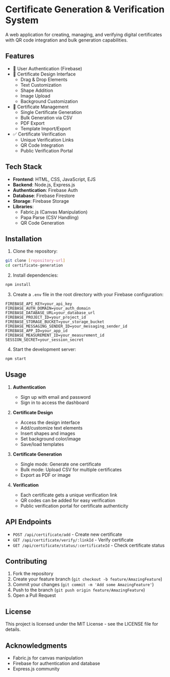 # Certificate Generation & Verification System

A web application for creating, managing, and verifying digital certificates with QR code integration and bulk generation capabilities.

## Features

- 🔐 User Authentication (Firebase)
- 📝 Certificate Design Interface
  - Drag & Drop Elements
  - Text Customization
  - Shape Addition
  - Image Upload
  - Background Customization
- 📑 Certificate Management
  - Single Certificate Generation
  - Bulk Generation via CSV
  - PDF Export
  - Template Import/Export
- ✅ Certificate Verification
  - Unique Verification Links
  - QR Code Integration
  - Public Verification Portal

## Tech Stack

- **Frontend**: HTML, CSS, JavaScript, EJS
- **Backend**: Node.js, Express.js
- **Authentication**: Firebase Auth
- **Database**: Firebase Firestore
- **Storage**: Firebase Storage
- **Libraries**: 
  - Fabric.js (Canvas Manipulation)
  - Papa Parse (CSV Handling)
  - QR Code Generation

## Installation

1. Clone the repository:
```bash
git clone [repository-url]
cd certificate-generation
```

2. Install dependencies:
```bash
npm install
```

3. Create a `.env` file in the root directory with your Firebase configuration:
```env
FIREBASE_API_KEY=your_api_key
FIREBASE_AUTH_DOMAIN=your_auth_domain
FIREBASE_DATABASE_URL=your_database_url
FIREBASE_PROJECT_ID=your_project_id
FIREBASE_STORAGE_BUCKET=your_storage_bucket
FIREBASE_MESSAGING_SENDER_ID=your_messaging_sender_id
FIREBASE_APP_ID=your_app_id
FIREBASE_MEASUREMENT_ID=your_measurement_id
SESSION_SECRET=your_session_secret
```

4. Start the development server:
```bash
npm start
```

## Usage

1. **Authentication**
   - Sign up with email and password
   - Sign in to access the dashboard

2. **Certificate Design**
   - Access the design interface
   - Add/customize text elements
   - Insert shapes and images
   - Set background color/image
   - Save/load templates

3. **Certificate Generation**
   - Single mode: Generate one certificate
   - Bulk mode: Upload CSV for multiple certificates
   - Export as PDF or image

4. **Verification**
   - Each certificate gets a unique verification link
   - QR codes can be added for easy verification
   - Public verification portal for certificate authenticity

## API Endpoints

- `POST /api/certificate/add` - Create new certificate
- `GET /api/certificate/verify/:linkId` - Verify certificate
- `GET /api/certificate/status/:certificateId` - Check certificate status

## Contributing

1. Fork the repository
2. Create your feature branch (`git checkout -b feature/AmazingFeature`)
3. Commit your changes (`git commit -m 'Add some AmazingFeature'`)
4. Push to the branch (`git push origin feature/AmazingFeature`)
5. Open a Pull Request

## License

This project is licensed under the MIT License - see the LICENSE file for details.

## Acknowledgments

- Fabric.js for canvas manipulation
- Firebase for authentication and database
- Express.js community